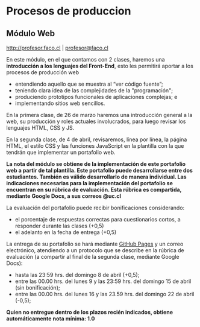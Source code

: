 # Procesos de produccion

## Módulo Web

http://profesor.faco.cl | profesor@faco.cl

En este módulo, en el que contamos con 2 clases, haremos una **introducción a los lenguajes del Front-End**, esto les permitirá aportar a los procesos de producción web

- entendiendo aquello que se muestra al “ver código fuente”;
- teniendo clara idea de las complejidades de la "programación"; 
- produciendo prototipos funcionales de aplicaciones complejas; e
- implementando sitios web sencillos.

En la primera clase, de 26 de marzo haremos una introducción general a la web, su producción y roles actuales involucrados, para luego revisar los lenguajes HTML, CSS y JS.

En la segunda clase, de 4 de abril, revisaremos, línea por línea, la página HTML, el estilo CSS y las funciones JavaScript en la plantilla con la que tendrán que implementar un portafolio web.

**La nota del módulo se obtiene de la implementación de este portafolio web a partir de tal plantilla. Este portafolio puede desarrollarse entre dos estudiantes. También es válido desarrollarlo de manera individual. Las indicaciones necesarias para la implementación del portafolio se encuentran en su rúbrica de evaluación. Esta rúbrica es compartida, mediante Google Docs, a sus correos @uc.cl**

La evaluación del portafolio puede recibir bonificaciones considerando: 
- el porcentaje de respuestas correctas para cuestionarios cortos, a responder durante las clases (+0,5)
- el adelanto en la fecha de entrega (+0,5) 

La entrega de su portafolio se hará mediante [GitHub Pages](https://pages.github.com/) y un correo electrónico, atendiendo a un protocolo que se describe en la rúbrica de evaluación (a compartir al final de la segunda clase, mediante Google Docs):


- hasta las 23:59 hrs. del domingo 8 de abril (+0,5);
- entre las 00.00 hrs. del lunes 9 y las 23:59 hrs. del domingo 15 de abril (sin bonificación);
- entre las 00.00 hrs. del lunes 16 y las 23.59 hrs. del domingo 22 de abril (-0,5);

**Quien no entregue dentro de los plazos recién indicados, obtiene automáticamente nota mínima: 1.0**
